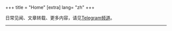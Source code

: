 +++
title = "Home"
[extra]
lang= "zh"
+++

日常见闻、文章转载、更多内容，请见[Telegram频道](https://t.me/hicriphc.com)。

-----